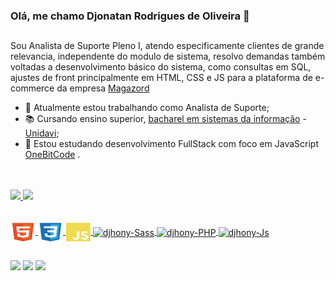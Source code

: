 ### Olá, me chamo Djonatan Rodrigues de Oliveira 👋
##

Sou Analista de Suporte Pleno I, atendo especificamente clientes de grande relevancia, independente do modulo de sistema, resolvo demandas também voltadas a desenvolvimento básico do sistema, como consultas em SQL, ajustes de front principalmente em HTML, CSS e JS para a plataforma de e-commerce da empresa <a href="https://www.magazord.com.br/">Magazord</a> 

- 🔭 Atualmente estou trabalhando como Analista de Suporte;
- 📚 Cursando ensino superior, <a href="https://www.unidavi.edu.br/cursos/sistemasdeinformacao">bacharel em sistemas da informação</a> - <a href="https://www.unidavi.edu.br/">Unidavi</a>;
- 🌱 Estou estudando desenvolvimento FullStack com foco em JavaScript <a href="https://onebitcode.com/lp/">OneBitCode</a>
.

<br />
<br />
<div>
  <a href="https://github.com/DjhonyOliveira">
  <img height="180em" src="https://github-readme-stats.vercel.app/api?username=DjhonyOliveira&show_icons=true&bg_color=00000000"/>
  <img height="180em" src="https://github-readme-stats.vercel.app/api/top-langs/?username=DjhonyOliveira&layout=compact&bg_color=00000000"/>
</div>    
<br />
<div style="display: inline_block"><br>
  <img align="center" alt="Djhony-HTML" height="30" width="40" src="https://raw.githubusercontent.com/devicons/devicon/master/icons/html5/html5-original.svg">
  <img align="center" alt="Djhony-CSS" height="30" width="40" src="https://raw.githubusercontent.com/devicons/devicon/master/icons/css3/css3-original.svg">
  <img align="center" alt="djhony-Js" height="30" width="40" src="https://raw.githubusercontent.com/devicons/devicon/master/icons/javascript/javascript-plain.svg">
  <img align="center" alt="djhony-Sass" height="50" width="40" src="https://cdn.jsdelivr.net/gh/devicons/devicon/icons/sass/sass-original.svg" />      
  <img align="center" alt="djhony-PHP" height="50" width="40" src="https://cdn.jsdelivr.net/gh/devicons/devicon/icons/php/php-plain.svg"/>
  <img align="center" alt="djhony-Js" height="30" width="40" src="https://cdn.jsdelivr.net/gh/devicons/devicon/icons/postgresql/postgresql-original.svg" />        
</div>
  
  ##
  
<div>
  <a href="https://www.linkedin.com/in/djonatan-rodrigues-473080255/" target="_blank"><img src="https://img.shields.io/badge/LinkedIn-0077B5?style=for-the-badge&logo=linkedin&logoColor=white" target="_blank"/></a>
  <a href="mailto:djonatan.rodrigues@magazord.com.br" target="_blank"><img src="https://img.shields.io/badge/Gmail-D14836?style=for-the-badge&logo=gmail&logoColor=white" target="_blank"/></a>
   <a href="https://www.instagram.com/djonatan_r_oliveira/" target="_blank"><img src="https://img.shields.io/badge/-Instagram-%23E4405F?style=for-the-badge&logo=instagram&logoColor=white" target="_blank"></a>
  
</div>
